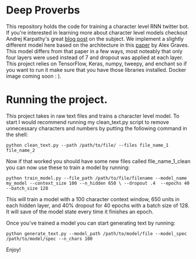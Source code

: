 # Deep Proverbs

This repository holds the code for training a character level RNN twitter bot.  If you're interested in learning
more about character level models checkout Andrej Karpathy's great
<a href=http://karpathy.github.io/2015/05/21/rnn-effectiveness/>blog post</a> on the subject.  We implement a slightly
different model here based on the architecture in this <a href=https://arxiv.org/pdf/1308.0850.pdf>paper</a>
by Alex Graves.  This model differs from that paper in a few ways, most noteably that only four layers were used instead
of 7 and dropout was applied at each layer. This project relies on TensorFlow, Keras, numpy, tweepy, and enchant so if
you want to run it make sure that you have those libraries installed.  Docker image coming soon : ).

# Running the project.
This project takes in raw text files and trains a character level model.  To start I would recommend running my
clean_text.py script to remove unnecessary characters and numbers by putting the following command in the shell:

`python clean_text.py --path /path/to/file/ --files file_name_1 file_name_2`

Now if that worked you should have some new files called file_name_1_clean you can now use these to train a model by
running:

`python train_model.py --file_path /path/to/file/filename --model_name my_model --context_size 100 --n_hidden 650 \
--dropout .4  --epochs 40 --batch_size 128`

This will train a model with a 100 character context window, 650 units in each hidden layer, and 40% dropout for 40
epochs with a batch size of 128.  It will save of the model state every time it finishes an epoch.

Once you've trained a model you can start generating text by running:

`python generate_text.py --model_path /path/to/model/file --model_spec /path/to/model/spec --n_chars 100`

Enjoy!
